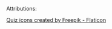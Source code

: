 Attributions:

<a href="https://www.flaticon.com/free-icons/quiz" title="quiz icons">Quiz icons created by Freepik - Flaticon</a>
